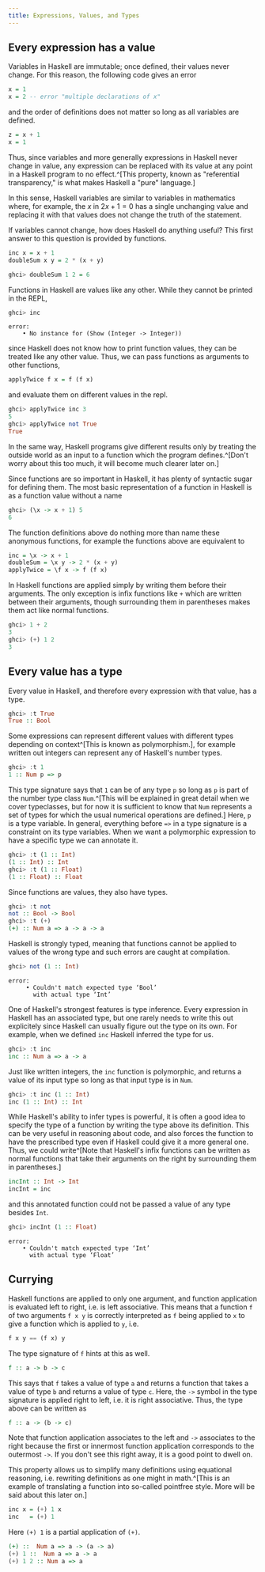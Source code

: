 ```yaml
---
title: Expressions, Values, and Types
---
```


## Every expression has a value

Variables in Haskell are immutable; once defined, their values never change. For
this reason, the following code gives an error

```haskell
x = 1
x = 2 -- error "multiple declarations of x"
```

and the order of definitions does not matter so long as all variables are defined.

```haskell
z = x + 1
x = 1
```

Thus, since variables and more generally expressions in Haskell never change in 
value, any expression can be replaced with its value at any point in a Haskell
program to no effect.^[This property, known as "referential transparency," is
what makes Haskell a "pure" language.]

In this sense, Haskell variables are similar to variables in mathematics where, for
example, the $x$ in $2 x + 1 = 0$ has a single unchanging value and replacing it
with that values does not change the truth of the statement.

If variables cannot change, how does Haskell do anything useful? This first
answer to this question is provided by functions.

```haskell
inc x = x + 1
doubleSum x y = 2 * (x + y)
```

```haskell
ghci> doubleSum 1 2 = 6
```

Functions in Haskell are values like any other. While they cannot be printed in
the REPL,

```haskell
ghci> inc
```

```error
error:
    • No instance for (Show (Integer -> Integer))
```

since Haskell does not know how to print function values, they 
can be treated like any other value. Thus, we can pass functions as
arguments to other functions,

```haskell
applyTwice f x = f (f x)
```

and evaluate them on different values in the repl.

```haskell
ghci> applyTwice inc 3
5
ghci> applyTwice not True
True
```

In the same way, Haskell programs give different results only by treating the
outside world as an input to a function which the program defines.^[Don't worry
about this too much, it will become much clearer later on.]

Since functions are so important in Haskell, it has plenty of syntactic sugar
for defining them. The most basic representation of a function in Haskell
is as a function value without a name

```haskell
ghci> (\x -> x + 1) 5
6
```

The function definitions above do nothing more than name these anonymous
functions, for example the functions above are equivalent to

```haskell
inc = \x -> x + 1
doubleSum = \x y -> 2 * (x + y)
applyTwice = \f x -> f (f x)
```

In Haskell functions are applied simply by writing them before their arguments.
The only exception is infix functions like `+` which are written between their
arguments, though surrounding them in parentheses makes them act like normal
functions.

```haskell
ghci> 1 + 2
3
ghci> (+) 1 2
3
```

## Every value has a type

Every value in Haskell, and therefore every expression with that value, has a
type.

```haskell
ghci> :t True
True :: Bool
```

Some expressions can represent different values with different types depending
on context^[This is known as polymorphism.], for example written out integers can
represent any of Haskell's number types.

```haskell
ghci> :t 1
1 :: Num p => p
```

This type signature says that `1` can be of any type `p` so long as `p` is part
of the number type class `Num`.^[This will be explained in great detail when we cover
typeclasses, but for now it is sufficient to know that `Num` represents a set of
types for which the usual numerical operations are defined.] Here, `p` is a type
variable. In general, everything before `=>` in a type signature is a constraint
on its type variables. When we want a polymorphic expression to have a specific
type we can annotate it.

```haskell
ghci> :t (1 :: Int)
(1 :: Int) :: Int
ghci> :t (1 :: Float)
(1 :: Float) :: Float
```

Since functions are values, they also have types.

```haskell
ghci> :t not
not :: Bool -> Bool
ghci> :t (+)
(+) :: Num a => a -> a -> a
```

Haskell is strongly typed, meaning that functions cannot be applied to values of the
wrong type and such errors are caught at compilation.

```haskell
ghci> not (1 :: Int)
```
```error
error:
     • Couldn't match expected type ‘Bool’
       with actual type ‘Int’
```

One of Haskell's strongest features is type inference. Every expression in
Haskell has an associated type, but one rarely needs to write this out
explicitely since Haskell can usually figure out the type on its own. For
example, when we defined `inc` Haskell inferred the type for us.

```haskell
ghci> :t inc
inc :: Num a => a -> a
```

Just like written integers, the `inc` function is polymorphic, and returns a
value of its input type so long as that input type is in `Num`.

```haskell
ghci> :t inc (1 :: Int)
inc (1 :: Int) :: Int
```

While Haskell's ability to infer types is powerful, it is often a good idea to
specify the type of a function by writing the type above its definition. This
can be very useful in reasoning about code, and also forces the function to have
the prescribed type even if Haskell could give it a more general one. Thus, we
could write^[Note that Haskell's infix functions can be written as normal
functions that take their arguments on the right by surrounding them in
parentheses.]

```haskell
incInt :: Int -> Int
incInt = inc
```

and this annotated function could not be passed a value of any type besides
`Int`.

```haskell
ghci> incInt (1 :: Float)
```
```error
error:
    • Couldn't match expected type ‘Int’
      with actual type ‘Float’
```

## Currying

Haskell functions are applied to only one argument, and function application is
evaluated left to right, i.e. is left associative. This means that a function
`f` of two arguments `f x y` is correctly interpreted as `f` being applied to
`x` to give a function which is applied to `y`, i.e.

```haskell
f x y == (f x) y
```

The type signature of `f` hints at this as well.

```haskell
f :: a -> b -> c
```

This says that `f` takes a value of type `a` and returns a function that takes a
value of type `b` and returns a value of type `c`. Here, the `->` symbol in the
type signature is applied right to left, i.e. it is right associative. Thus, the
type above can be written as 

```haskell
f :: a -> (b -> c)
```

Note that function application associates to the left and `->` associates to the
right because the first or innermost function application corresponds to the
outermost `->`. If you don't see this right away, it is a good point to dwell
on.

This property allows us to simplify many definitions using equational reasoning,
i.e. rewriting definitions as one might in math.^[This is an example of
translating a function into so-called pointfree style. More will be said about this later
on.]

```haskell
inc x = (+) 1 x
inc   = (+) 1
```

Here `(+) 1` is a partial application of `(+)`. 

```haskell
(+) ::  Num a => a -> (a -> a)
(+) 1 ::  Num a => a -> a 
(+) 1 2 :: Num a => a
```
